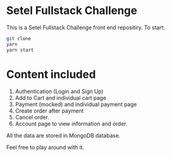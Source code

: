 # Setel Fullstack Challenge 

This is a Setel Fullstack Challenge front end repositiry. To start:

```bash
git clone
yarn
yarn start
```

# Content included
1. Authentication (Login and Sign Up)
2. Add to Cart and individual cart page
3. Payment (mocked) and individual payment page
4. Create order after payment
5. Cancel order.
6. Account page to view information and order.

All the data are stored in MongoDB database. 

Feel free to play around with it.